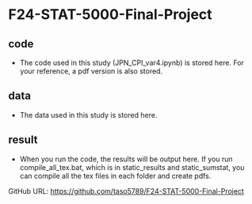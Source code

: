 # F24-STAT-5000-Final-Project

## code
- The code used in this study (JPN_CPI_var4.ipynb) is stored here. For your reference, a pdf version is also stored.

## data
- The data used in this study is stored here.

## result
- When you run the code, the results will be output here. If you run compile_all_tex.bat, which is in static_results and static_sumstat, you can compile all the tex files in each folder and create pdfs.


GitHub URL: https://github.com/taso5789/F24-STAT-5000-Final-Project
